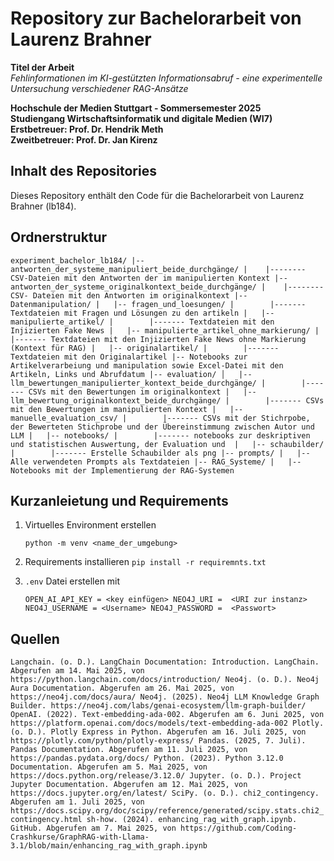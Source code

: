 # Repository zur Bachelorarbeit von Laurenz Brahner

**Titel der Arbeit**  
*Fehlinformationen im KI-gestützten Informationsabruf - eine experimentelle Untersuchung verschiedener RAG-Ansätze*

**Hochschule der Medien Stuttgart - Sommersemester 2025**  
**Studiengang Wirtschaftsinformatik und digitale Medien (WI7)**  
**Erstbetreuer: Prof. Dr. Hendrik Meth**  
**Zweitbetreuer: Prof. Dr. Jan Kirenz**


## Inhalt des Repositories

Dieses Repository enthält den Code für die Bachelorarbeit von Laurenz Brahner (lb184).


## Ordnerstruktur

`experiment_bachelor_lb184/
|-- antworten_der_systeme_manipuliert_beide_durchgänge/
|    |-------- CSV-Dateien mit den Antworten der im manipulierten Kontext
|-- antworten_der_systeme_originalkontext_beide_durchgänge/
|    |-------- CSV- Dateien mit den Antworten im originalkontext
|-- Datenmanipulation/
|   |-- fragen_und_loesungen/
|        |------- Textdateien mit Fragen und Lösungen zu den artikeln
|   |-- manipulierte_artikel/
|        |------- Textdateien mit den Injizierten Fake News
|   |-- manipulierte_artikel_ohne_markierung/
|        |------- Textdateien mit den Injizierten Fake News ohne Markierung (Kontext für RAG)
|   |-- originalartikel/
|        |------- Textdateien mit den Originalartikel
    |-- Notebooks zur Artikelverarbeiung und manipulation sowie Excel-Datei mit den Artikeln, Links und Abrufdatum
|-- evaluation/
│   |-- llm_bewertungen_manipulierter_kontext_beide_durchgänge/
|        |------- CSVs mit den Bewertungen im originalkontext
|   |-- llm_bewertung_originalkontext_beide_durchgänge/
|        |------- CSVs mit den Bewertungen im manipulierten Kontext
|   |-- manuelle_evaluation_csv/
|        |------- CSVs mit der Stichrpobe, der Bewerteten Stichprobe und der Übereinstimmung zwischen Autor und LLM
|   |-- notebooks/
|        |------- notebooks zur deskriptiven und statistischen Auswertung, der Evaluation und 
|   |-- schaubilder/
|        |------- Erstelle Schaubilder als png
|-- prompts/
|   |-- Alle verwendeten Prompts als Textdateien
|-- RAG_Systeme/
|   |-- Notebooks mit der Implementierung der RAG-Systemen`


## Kurzanleietung und Requirements
1. Virtuelles Environment erstellen
   
   `python -m venv <name_der_umgebung>`

2. Requirements installieren
   `pip install -r requiremnts.txt`

3. `.env` Datei erstellen mit
   
   `OPEN_AI_API_KEY = <key einfügen>
   NEO4J_URI =  <URI zur instanz>
   NEO4J_USERNAME = <Username>
   NEO4J_PASSWORD =  <Passwort>`


## Quellen 

`Langchain. (o. D.). LangChain Documentation: Introduction. LangChain. Abgerufen am 14. Mai 2025, von https://python.langchain.com/docs/introduction/
Neo4j. (o. D.). Neo4j Aura Documentation. Abgerufen am 26. Mai 2025, von https://neo4j.com/docs/aura/
Neo4j. (2025). Neo4j LLM Knowledge Graph Builder. https://neo4j.com/labs/genai-ecosystem/llm-graph-builder/
OpenAI. (2022). Text-embedding-ada-002. Abgerufen am 6. Juni 2025, von https://platform.openai.com/docs/models/text-embedding-ada-002
Plotly. (o. D.). Plotly Express in Python. Abgerufen am 16. Juli 2025, von https://plotly.com/python/plotly-express/
Pandas. (2025, 7. Juli). Pandas Documentation. Abgerufen am 11. Juli 2025, von https://pandas.pydata.org/docs/
Python. (2023). Python 3.12.0 Documentation. Abgerufen am 5. Mai 2025, von https://docs.python.org/release/3.12.0/
Jupyter. (o. D.). Project Jupyter Documentation. Abgerufen am 12. Mai 2025, von https://docs.jupyter.org/en/latest/
SciPy. (o. D.). chi2_contingency. Abgerufen am 1. Juli 2025, von https://docs.scipy.org/doc/scipy/reference/generated/scipy.stats.chi2_contingency.html
sh-how. (2024). enhancing_rag_with_graph.ipynb. GitHub. Abgerufen am 7. Mai 2025, von https://github.com/Coding-Crashkurse/GraphRAG-with-Llama-3.1/blob/main/enhancing_rag_with_graph.ipynb`
